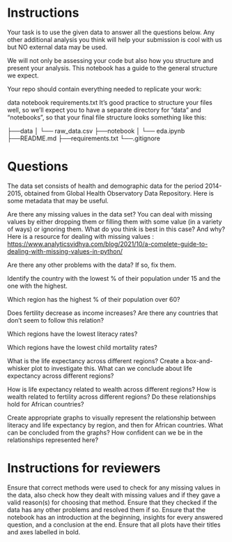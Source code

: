 # Instructions
Your task is to use the given data to answer all the questions below. Any other additional analysis you think will help your submission is cool with us but NO external data may be used.

We will not only be assessing your code but also how you structure and present your analysis. This notebook has a guide to the general structure we expect.

Your repo should contain everything needed to replicate your work:

data
notebook
requirements.txt
It’s good practice to structure your files well, so we’ll expect you to have a separate directory for “data” and “notebooks”, so that your final file structure looks something like this:

├──data
│  └── raw_data.csv
├──notebook
│  └── eda.ipynb
├──README.md
├──requirements.txt
└──.gitignore 
# Questions
The data set consists of health and demographic data for the period 2014-2015, obtained from Global Health Observatory Data Repository. Here is some metadata that may be useful.

Are there any missing values in the data set? You can deal with missing values by either dropping them or filling them with some value (in a variety of ways) or ignoring them. What do you think is best in this case? And why? Here is a resource for dealing with missing values : https://www.analyticsvidhya.com/blog/2021/10/a-complete-guide-to-dealing-with-missing-values-in-python/

Are there any other problems with the data? If so, fix them.

Identify the country with the lowest % of their population under 15 and the one with the highest.

Which region has the highest % of their population over 60?

Does fertility decrease as income increases? Are there any countries that don’t seem to follow this relation?

Which regions have the lowest literacy rates?

Which regions have the lowest child mortality rates?

What is the life expectancy across different regions? Create a box-and-whisker plot to investigate this. What can we conclude about life expectancy across different regions?

How is life expectancy related to wealth across different regions? How is wealth related to fertility across different regions? Do these relationships hold for African countries?

Create appropriate graphs to visually represent the relationship between literacy and life expectancy by region, and then for African countries. What can be concluded from the graphs? How confident can we be in the relationships represented here?

# Instructions for reviewers
Ensure that correct methods were used to check for any missing values in the data, also check how they dealt with missing values and if they gave a valid reason(s) for choosing that method.
Ensure that they checked if the data has any other problems and resolved them if so.
Ensure that the notebook has an introduction at the beginning, insights for every answered question, and a conclusion at the end.
Ensure that all plots have their titles and axes labelled in bold.